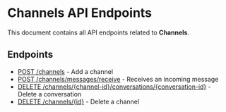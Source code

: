 # Channels API Endpoints

This document contains all API endpoints related to **Channels**.

## Endpoints

- [POST /channels](./addchannel.md) - Add a channel
- [POST /channels/messages/receive](./receivemessage.md) - Receives an incoming message
- [DELETE /channels/{channel-id}/conversations/{conversation-id}](./deleteconversation.md) - Delete a conversation
- [DELETE /channels/{id}](./deletechannel.md) - Delete a channel